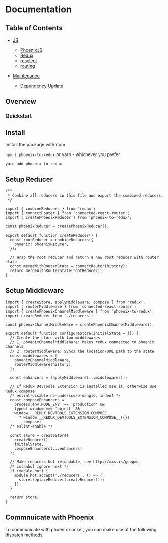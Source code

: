 # Documentation

## Table of Contents
- [JS](js)
  - [PhoenixJS](js/phoenix-js.md)
  - [Redux](js/redux.md)
  - [reselect](js/reselect.md)
  - [routing](js/routing.md)

- [Maintenance](maintenance)
  - [Dependency Update](maintenance/dependency.md)

## Overview

### Quickstart
## Install
Install the package with npm

```npm i phoenix-to-redux```
or yarn - whichever you prefer

```yarn add phoenix-to-redux```

## Setup Reducer
```JS
/**
 * Combine all reducers in this file and export the combined reducers.
 */

import { combineReducers } from 'redux';
import { connectRouter } from 'connected-react-router';
import { createPhoenixReducer } from 'phoenix-to-redux';

const phoenixReducer = createPhoenixReducer();

export default function createReducer() {
  const rootReducer = combineReducers({
    phoenix: phoenixReducer,
  });

  // Wrap the root reducer and return a new root reducer with router state
  const mergeWithRouterState = connectRouter(history);
  return mergeWithRouterState(rootReducer);
}
```

## Setup Middleware
```JS
import { createStore, applyMiddleware, compose } from 'redux';
import { routerMiddleware } from 'connected-react-router';
import { createPhoenixChannelMiddleware } from 'phoenix-to-redux';
import createReducer from './reducers';

const phoenixChannelMiddleWare = createPhoenixChannelMiddleware();

export default function configureStore(initialState = {}) {
  // Create the store with two middlewares
  // 1. phoenixChannelMiddleWare: Makes redux connected to phoenix channels
  // 2. routerMiddleware: Syncs the location/URL path to the state
  const middlewares = [
    phoenixChannelMiddleWare,
    routerMiddleware(history),
  ];

  const enhancers = [applyMiddleware(...middlewares)];

  // If Redux DevTools Extension is installed use it, otherwise use Redux compose
  /* eslint-disable no-underscore-dangle, indent */
  const composeEnhancers =
    process.env.NODE_ENV !== 'production' &&
    typeof window === 'object' &&
    window.__REDUX_DEVTOOLS_EXTENSION_COMPOSE__
      ? window.__REDUX_DEVTOOLS_EXTENSION_COMPOSE__({})
      : compose;
  /* eslint-enable */

  const store = createStore(
    createReducer(),
    initialState,
    composeEnhancers(...enhancers)
  );

  // Make reducers hot reloadable, see http://mxs.is/googmo
  /* istanbul ignore next */
  if (module.hot) {
    module.hot.accept('./reducers', () => {
      store.replaceReducer(createReducer());
    });
  }

  return store;
}
```

## Commnuicate with Phoenix
To communicate with phoenix socket, you can make use of the following dispatch [methods](docs/js/methods.md)

